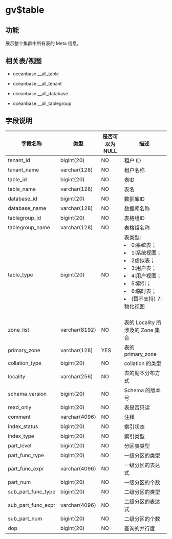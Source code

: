 gv$table 
=============================



功能 
-----------

展示整个集群中所有表的 Meta 信息。

相关表/视图 
---------------

* oceanbase.__all_table

  

* oceanbase.__all_tenant

  

* oceanbase.__all_database

  

* oceanbase.__all_tablegroup

  




字段说明 
-------------



|      **字段名称**      |    **类型**     | **是否可以为 NULL** |          **描述**          |
|--------------------|---------------|----------------|--------------------------|
| tenant_id          | bigint(20)    | NO             | 租户 ID                    |
| tenant_name        | varchar(128)  | NO             | 租户名称                     |
| table_id           | bigint(20)    | NO             | 表ID                      |
| table_name         | varchar(128)  | NO             | 表名                       |
| database_id        | bigint(20)    | NO             | 数据库ID                    |
| database_name      | varchar(128)  | NO             | 数据库名称                    |
| tablegroup_id      | bigint(20)    | NO             | 表格组ID                    |
| tablegroup_name    | varchar(128)  | NO             | 表格组名称                    |
| table_type         | bigint(20)    | NO             | 表类型: <br><li>0:系统表；</li><li>1:系统视图；</li><li>2虚拟表；</li><li>3:用户表；</li><li>4:用户视图；</li><li>5:索引；</li><li>6:临时表；</li><li>(暂不支持) 7:物化视图   </li></br>                   |
| zone_list          | varchar(8192) | NO             | 表的 Locality 所涉及的 Zone 集合 |
| primary_zone       | varchar(128)  | YES            | 表的 primary_zone          |
| collation_type     | bigint(20)    | NO             | collation 的类型            |
| locality           | varchar(256)  | NO             | 表的副本分布方式                 |
| schema_version     | bigint(20)    | NO             | Schema 的版本号              |
| read_only          | bigint(20)    | NO             | 表是否只读                    |
| comment            | varchar(4096) | NO             | 注释                       |
| index_status       | bigint(20)    | NO             | 索引状态                     |
| index_type         | bigint(20)    | NO             | 索引类型                     |
| part_level         | bigint(20)    | NO             | 分区表类型                    |
| part_func_type     | bigint(20)    | NO             | 一级分区的类型                  |
| part_func_expr     | varchar(4096) | NO             | 一级分区的表达式                 |
| part_num           | bigint(20)    | NO             | 一级分区的个数                  |
| sub_part_func_type | bigint(20)    | NO             | 二级分区的类型                  |
| sub_part_func_expr | varchar(4096) | NO             | 二级分区的表达式                 |
| sub_part_num       | bigint(20)    | NO             | 二级分区的个数                  |
| dop                | bigint(20)    | NO             | 查询的并行度                   |



